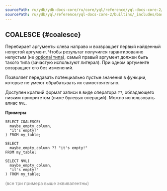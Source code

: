 ```yaml
---
sourcePath: ru/ydb/ydb-docs-core/ru/core/yql/reference/yql-docs-core-2/builtins/_includes/basic/coalesce.md
sourcePath: ru/ydb/yql/reference/yql-docs-core-2/builtins/_includes/basic/coalesce.md
---
```

## COALESCE {#coalesce}

Перебирает аргументы слева направо и возвращает первый найденный непустой аргумент. Чтобы результат получился гарантированно непустым (не [optional типа](../../../types/optional.md)), самый правый аргумент должен быть такого типа (зачастую используют литерал). При одном аргументе возвращает его без изменений.

Позволяет передавать потенциально пустые значения в функции, которые не умеют обрабатывать их самостоятельно.

Доступен краткий формат записи в виде оператора `??`, обладающего низким приоритетом (ниже булевых операций). Можно использовать алиас `NVL`.

**Примеры**
``` yql
SELECT COALESCE(
  maybe_empty_column,
  "it's empty!"
) FROM my_table;
```

``` yql
SELECT
  maybe_empty_column ?? "it's empty!"
FROM my_table;
```

``` yql
SELECT NVL(
  maybe_empty_column,
  "it's empty!"
) FROM my_table;
```

<span style="color: gray;">(все три примера выше эквивалентны)</span>